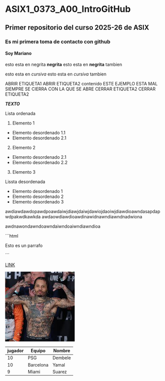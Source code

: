 # ASIX1_0373_A00_IntroGitHub
## Primer repositorio del curso 2025-26 de ASIX
### Es mi primera toma de contacto con github
#### Soy Mariano 
esto esta en negrita __negrita__
esto esta en **negrita** tambien


esto esta en _cursiva_
esto esta en *cursiva* tambien

ABRIR ETIQUETA1
    ABRIR ETIQUETA2
        contenido                   ESTE EJEMPLO ESTA MAL SIEMPRE SE CIERRA CON LA QUE SE ABRE
    CERRAR ETIQUETA2
CERRAR ETIQUETA2

**_TEXTO_**

Lista ordenada
1. Elemento 1
* Elemento desordenado 1.1 
* Elemento desordenado 2.1
2. Elemento 2
* Elemento desordenado 2.1
* Elemento desordenado 2.2
3. Elemento 3

Lissta desordenada
* Elemento desordenado 1
* Elemento desordenado 2
* Elemento desordenado 3


awdiawdawdopawdpoawdaiwjdiawjdaiwjdawiojdaoiwjdiawdioawndasapdapwdpakwdkawkda
awdaowdiawdioawdinawidnawndiawndnadwiona

awdnawondawndoawndaiwndoaiwndiawndioa

´´´html
<p> Esto es un parrafo </p>
´´´

[LINK](https://markdown.es/)

![alt text](./imagen1.jpg)

|jugador|Equipo|Nombre|
|--------|-------------------------|----------------------|
| 10 | PSG | Dembele |
| 10 | Barcelona | Yamal |
| 9 | Miami | Suarez |

